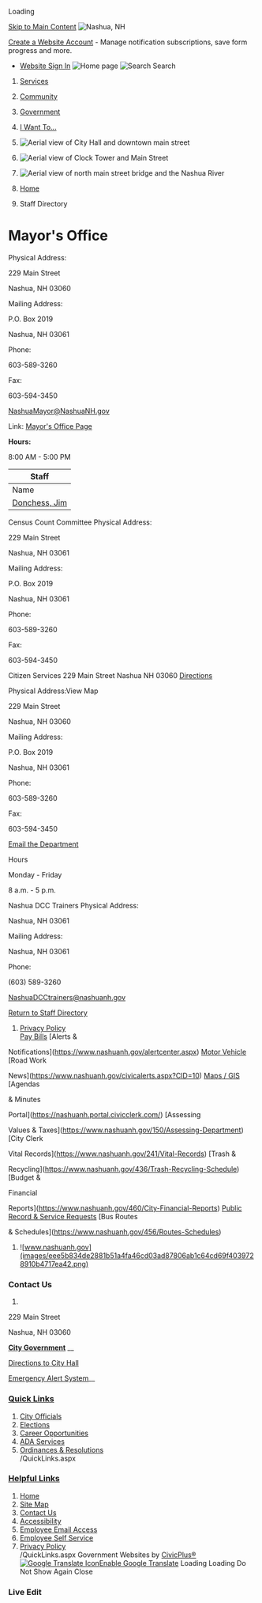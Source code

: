  

Loading

  [Skip to Main Content](https://www.nashuanh.gov/directory.aspx?did=4/)   ![Nashua, NH](images/decb89773383ca6bb485663d24e0c4d26ccfe01433ab28e61c18e1ae857e9c3f.jpg)  

 [Create a Website Account](https://www.nashuanh.gov/MyAccount/ProfileCreate)  - Manage notification subscriptions, save form progress and more.    

 *  [Website Sign In](https://www.nashuanh.gov/MyAccount) 
  ![Home page](images/3b7735b1737648ceeeb97a3f9aabfeb4bf484fe87d012fd1aa76c71071aacf92.png)   ![Search](images/a0c6babd7c3ff33ee2fbb6a9ece5d7e5d8a0b0a7dbe1ed29287747cc7a477ac0.png) Search       

 1.  [Services](https://www.nashuanh.gov/101/Services) 
 1.  [Community](https://www.nashuanh.gov/31/Community) 
 1.  [Government](https://www.nashuanh.gov/27/Government) 
 1.  [I Want To...](https://www.nashuanh.gov/9/I-Want-To) 

 1.  ![Aerial view of City Hall and downtown main street](images/d57c2e6cba831d7874daf8fb8fc1739256289d6256fd1d97155806cc1a88b3fa.jpg) 
 1.  ![Aerial view of Clock Tower and Main Street](images/7d1d0ac83cfee403a5bb1c4cf77a2946f4a6915c292596694cd25d13016a69a6.jpg) 
 1.  ![Aerial view of north main street bridge and the Nashua River](images/0d3a80bf8f884d5cbf0a44779f5648a7f28f3cdc759216e7845461005f7811fd.jpg) 

 1.  [Home](https://www.nashuanh.gov/) 
 1. Staff Directory

# Mayor's Office

  Physical Address:

229 Main Street

Nashua, NH 03060

Mailing Address:

P.O. Box 2019

Nashua, NH 03061

Phone:

603-589-3260

Fax:

603-594-3450

 [NashuaMayor@NashuaNH.gov](mailto:NashuaMayor@NashuaNH.gov) 

Link: [Mayor's Office Page](https://www.nashuanh.gov/148/Mayors-Office) 

 __Hours:__ 

8:00 AM - 5:00 PM

|Staff|
|---|
|Name|Title|Email|Phone|Additional Phone|
|[Donchess, Jim](https://www.nashuanh.gov/directory.aspx?EID=225)|Mayor|[NashuaMayor@NashuaNH.gov](mailto:NashuaMayor@NashuaNH.gov)|603-589-3260| |

 Census Count Committee   Physical Address:

229 Main Street

Nashua, NH 03061

Mailing Address:

P.O. Box 2019

Nashua, NH 03061

Phone:

603-589-3260

Fax:

603-594-3450

 Citizen Services   229 Main Street Nashua NH 03060  [Directions](https://www.google.com/maps/place/229+Main+Street+Nashua+NH+03060) 

Physical Address:View Map

229 Main Street

Nashua, NH 03060

Mailing Address:

P.O. Box 2019

Nashua, NH 03061

Phone:

603-589-3260

Fax:

603-594-3450

 [Email the Department](mailto:NashuaMayor@NashuaNH.gov) 

 Hours 

Monday - Friday

8 a.m. - 5 p.m. 

 Nashua DCC Trainers   Physical Address:

Nashua, NH 03061

Mailing Address:

Nashua, NH 03061

Phone:

(603) 589-3260

 [NashuaDCCtrainers@nashuanh.gov](mailto:NashuaDCCtrainers@nashuanh.gov) 

  [Return to Staff Directory](https://www.nashuanh.gov/Directory.aspx)  

 1.   [Privacy Policy](https://www.nashuanh.gov/124/Privacy-Policy)  
  [Pay Bills](https://www.nashuanh.gov/131/Online-Payments)   [Alerts &

Notifications](https://www.nashuanh.gov/alertcenter.aspx)   [Motor Vehicle](https://www.nashuanh.gov/404/Motor-Vehicle-Registration)   [Road Work

News](https://www.nashuanh.gov/civicalerts.aspx?CID=10)   [Maps / GIS](https://www.nashuanh.gov/698/Maps)   [Agendas

& Minutes

Portal](https://nashuanh.portal.civicclerk.com/)   [Assessing

Values & Taxes](https://www.nashuanh.gov/150/Assessing-Department)   [City Clerk

Vital Records](https://www.nashuanh.gov/241/Vital-Records)   [Trash &

Recycling](https://www.nashuanh.gov/436/Trash-Recycling-Schedule)   [Budget &

Financial

Reports](https://www.nashuanh.gov/460/City-Financial-Reports)   [Public Record & Service Requests](https://www.nashuanh.gov/1660/Record-and-Service-Requests)   [Bus Routes

& Schedules](https://www.nashuanh.gov/456/Routes-Schedules)  

 1.  ![www.nashuanh.gov](images/eee5b834de2881b51a4fa46cd03ad87806ab1c64cd69f4039728910b4717ea42.png) 

### Contact Us

 1.    

229 Main Street   

Nashua, NH 03060   

 [__City Government__](https://www.nashuanh.gov/27/Government)  __   

 [Directions to City Hall](https://www.google.com/maps/place/Nashua,+NH/@42.7528691,-71.5317298,13z/data=!3m1!4b1!4m5!3m4!1s0x89e3b0e42dfabf85:0xb6660811428bea55!8m2!3d42.7653662!4d-71.467566)    

 [Emergency Alert System](https://nashuanh.genasys.com/portal/en)__    

###  [Quick Links](https://www.nashuanh.gov/QuickLinks.aspx?CID=100) 

 1.  [City Officials](https://www.nashuanh.gov/804/City-Officials)  
 1.  [Elections](https://www.nashuanh.gov/195/Elections)  
 1.  [Career Opportunities](https://www.nashuanh.gov/1561/Career-Opportunities)  
 1.  [ADA Services](https://www.nashuanh.gov/1511/ADA)  
 1.  [Ordinances & Resolutions](https://www.nashuanh.gov/quicklinks.aspx?CID=30)  
 /QuickLinks.aspx 

###  [Helpful Links](https://www.nashuanh.gov/QuickLinks.aspx?CID=101) 

 1.  [Home](https://www.nashuanh.gov/)  
 1.  [Site Map](https://www.nashuanh.gov/sitemap)  
 1.  [Contact Us](https://www.nashuanh.gov/directory.aspx)  
 1.  [Accessibility](https://www.nashuanh.gov/accessibility)  
 1.  [Employee Email Access](https://mail.nashuanh.gov/owa)  
 1.  [Employee Self Service](https://employee.nashuanh.gov/lawson/portal/)  
 1.  [Privacy Policy](https://www.nashuanh.gov/privacy)  
 /QuickLinks.aspx Government Websites by [CivicPlus®](https://connect.civicplus.com/referral)   [![Google Translate Icon](images/58aedfc8405a8016153aae8b06cd7e02dc2979a81b2866c1ad31ab113f036ccf.gif)Enable Google Translate](https://www.nashuanh.gov/directory.aspx?did=4/)  Loading Loading Do Not Show Again Close 

### Live Edit

 